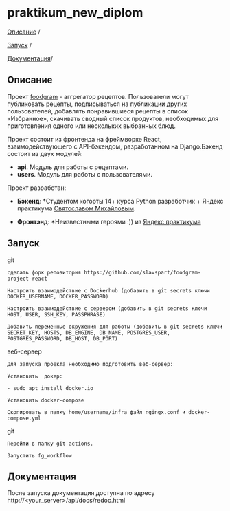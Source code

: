 # praktikum_new_diplom
[Описание](#описание) /

[Запуск](#запуск) /

[Документация](#документация)/

## Описание
Проект [foodgram](https://github.com/slavspart/foodgram-project-react) - аггрегатор рецептов. 
Пользователи могут публиковать рецепты, подписываться на публикации других пользователей, добавлять понравившиеся рецепты в список «Избранное», скачивать сводный список продуктов, необходимых для приготовления одного или нескольких выбранных блюд.

Проект состоит из фронтенда на фреймворке React, взаимодействующего с API-бэкендом, разработанном на Django.Бэкенд состоит из двух модулей:
  - **api**. Модуль для работы с рецептами.
  - **users**. Модуль для работы с пользователями.

Проект разработан:
  
  - **Бэкенд**:
*Cтудентом когорты 14+ курса Python разработчик + Яндекс практикума <a href="https://github.com/slavspart" target="_blank">Святославом Михайловым</a>.
  
  - **Фронтэнд**:
*Неизвестными героями :)) из  <a href="https://practicum.yandex.ru" target="_blank">Яндекс практикума</a>

## Запуск
git
``` 
сделать форк репозитория https://github.com/slavspart/foodgram-project-react

Настроить взаимодействие с Dockerhub (добавить в git secrets ключи DOCKER_USERNAME, DOCKER_PASSWORD)

Настроить взаимодействие с сервером (добавить в git secrets ключи HOST, USER, SSH_KEY, PASSPHRASE)

Добавить переменные окружения для работы (добавить в git secrets ключи SECRET_KEY, HOSTS, DB_ENGINE, DB_NAME, POSTGRES_USER, POSTGRES_PASSWORD, DB_HOST, DB_PORT)
```
  
веб-сервер
```
Для запуска проекта необходимо подготовить веб-сервер:

Установить  докер:

- sudo apt install docker.io

Установить docker-compose

Скопировать в папку home/username/infra файл ngingx.conf и docker-compose.yml

```

git
``` 
Перейти в папку git actions.

Запустить fg_workflow
```

## Документация
После запуска документация доступна по адресу http://<your_server>/api/docs/redoc.html
